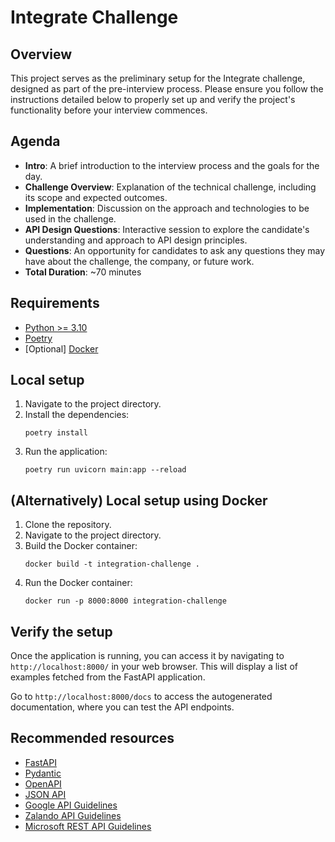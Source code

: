# Integrate Challenge

## Overview

This project serves as the preliminary setup for the Integrate challenge, designed as part of the pre-interview process. Please ensure you follow the instructions detailed below to properly set up and verify the project's functionality before your interview commences.

## Agenda

- **Intro**: A brief introduction to the interview process and the goals for the day.
- **Challenge Overview**: Explanation of the technical challenge, including its scope and expected outcomes.
- **Implementation**: Discussion on the approach and technologies to be used in the challenge.
- **API Design Questions**: Interactive session to explore the candidate's understanding and approach to API design principles.
- **Questions**: An opportunity for candidates to ask any questions they may have about the challenge, the company, or future work.
- **Total Duration**: ~70 minutes

## Requirements

- [Python >= 3.10](https://www.python.org/downloads/)
- [Poetry](https://python-poetry.org/docs/)
- [Optional] [Docker](https://www.docker.com/get-started/)

## Local setup

1. Navigate to the project directory.
2. Install the dependencies:
   ```
   poetry install
   ```
3. Run the application:
   ```
   poetry run uvicorn main:app --reload
   ```

## (Alternatively) Local setup using Docker

1. Clone the repository.
2. Navigate to the project directory.
3. Build the Docker container:
   ```
   docker build -t integration-challenge .
   ```
4. Run the Docker container:
   ```
   docker run -p 8000:8000 integration-challenge
   ```

## Verify the setup

Once the application is running, you can access it by navigating to `http://localhost:8000/` in your web browser. This will display a list of examples fetched from the FastAPI application.

Go to `http://localhost:8000/docs` to access the autogenerated documentation, where you can test the API endpoints.

## Recommended resources

- [FastAPI](https://fastapi.tiangolo.com/)
- [Pydantic](https://docs.pydantic.dev/latest/)
- [OpenAPI](https://spec.openapis.org/oas/latest.html)
- [JSON API](https://jsonapi.org/)
- [Google API Guidelines](https://cloud.google.com/apis/design)
- [Zalando API Guidelines](https://opensource.zalando.com/restful-api-guidelines/)
- [Microsoft REST API Guidelines](https://github.com/microsoft/api-guidelines)
